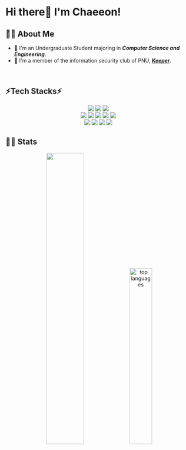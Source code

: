 <!--<div align= "start">
    <img src="https://capsule-render.vercel.app/api?type=waving&color=0:d2ff80,100:a3edff&height=120&text=&animation=&fontColor=000000&fontSize=70" />
</div>-->
    
# Hi there👋 I'm Chaeeon!
##  👩‍💻 About Me
- 🏫 I'm an Undergraduate Student majoring in ***Computer Science and Engineering***.
- 🔐 I'm a member of the information security club of PNU, [***Keeper***](https://keeper.or.kr/).
  
<br>

## ⚡Tech Stacks⚡

<div  align= "center"> <img src="https://img.shields.io/badge/C++-00599C?style=for-the-badge&logo=C%2B%2B&logoColor=white">
      <img src="https://img.shields.io/badge/C-A8B9CC?style=for-the-badge&logo=C&logoColor=white">
      <img src="https://img.shields.io/badge/Python-3776AB?style=for-the-badge&logo=Python&logoColor=white">
      <br/>
      <img src="https://img.shields.io/badge/HTML5-E34F26?style=for-the-badge&logo=HTML5&logoColor=white">
      <img src="https://img.shields.io/badge/CSS3-1572B6?style=for-the-badge&logo=CSS3&logoColor=white">
      <img src="https://img.shields.io/badge/Javascript-F7DF1E?style=for-the-badge&logo=Javascript&logoColor=black">
      <img src="https://img.shields.io/badge/React-61DAFB?style=for-the-badge&logo=React&logoColor=white">
      <img src="https://img.shields.io/badge/Tailwind CSS-06B6D4?style=for-the-badge&logo=Tailwind CSS&logoColor=white">
      <br/>
      <img src="https://img.shields.io/badge/Docker-2496ED?style=for-the-badge&logo=Docker&logoColor=white">
      <img src="https://img.shields.io/badge/CMake-064F8C?style=for-the-badge&logo=CMake&logoColor=white">
      <img src="https://img.shields.io/badge/Git-F05032?style=for-the-badge&logo=Git&logoColor=white">
      <img src="https://img.shields.io/badge/Linux-FCC624?style=for-the-badge&logo=Linux&logoColor=black">
      <br/>
</div>

## 👩‍💻 Stats
<div align= "center"> 
          <img src="https://github-readme-stats.vercel.app/api?username=yeochaeeon&theme=tokyonight&show_icons=true" width="45%" /> 
          <img src="https://github-readme-stats.vercel.app/api/top-langs?username=yeochaeeon&locale=en&hide_title=false&layout=compact&langs_count=5&theme=tokyonight&hide_border=false" alt="top languages" width="35%" />
</div> 


    
    
    
